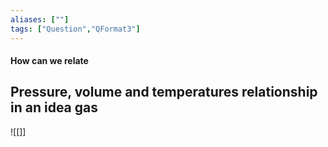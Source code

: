 ```yaml
---
aliases: [""]
tags: ["Question","QFormat3"]
---
```


#### How can we relate
## Pressure, volume and temperatures relationship in an idea gas
![[]]